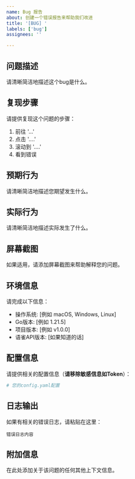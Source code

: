 ```yaml
---
name: Bug 报告
about: 创建一个错误报告来帮助我们改进
title: '[BUG] '
labels: ['bug']
assignees: ''

---
```


## 问题描述
请清晰简洁地描述这个bug是什么。

## 复现步骤
请提供复现这个问题的步骤：
1. 前往 '...'
2. 点击 '....'
3. 滚动到 '....'
4. 看到错误

## 预期行为
请清晰简洁地描述您期望发生什么。

## 实际行为
请清晰简洁地描述实际发生了什么。

## 屏幕截图
如果适用，请添加屏幕截图来帮助解释您的问题。

## 环境信息
请完成以下信息：
 - 操作系统: [例如 macOS, Windows, Linux]
 - Go版本: [例如 1.21.5]
 - 项目版本: [例如 v1.0.0]
 - 语雀API版本: [如果知道的话]

## 配置信息
请提供相关的配置信息（**请移除敏感信息如Token**）：
```yaml
# 您的config.yaml配置
```

## 日志输出
如果有相关的错误日志，请粘贴在这里：
```
错误日志内容
```

## 附加信息
在此处添加关于该问题的任何其他上下文信息。